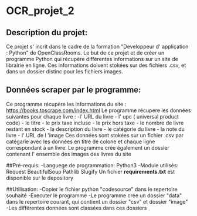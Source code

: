 # OCR_projet_2
## Description du projet:
  Ce projet s' incrit dans le cadre de la formation "Developpeur d' application : Python" de OpenClassRooms.
  Le but de ce projet et de créer un programme Python qui récupère différentes informations sur un site de librairie en ligne.
  Ces informations doivent stokées sur des fichiers .csv, et dans un dossier distinc pour les fichiers images.
  
  ## Données scraper par le programme:
   Ce programme récupère les informations du site : https://books.toscrape.com/index.html
   Le programme récupere les données suivantes pour chaque livre :
    -l' URL du livre
    - l' upc ( universal product code)
    - le titre
    - le prix taxe incluse
    - le prix hors taxe
    - le nombre de livre restant en stock
    - la description du livre
    - le catégorie du livre
    - la note du livre
    - l' URL de l 'image
   Ces données sont stokées sur un fichier .csv par catégarie avec les données en titre de colone et chaque ligne correspondant à un livre.
   Le programme crée également un dossier contenant l' ensemble des images des livres du site
   
   ##Pré-requis:
    -Languege de programmation:
      Python3
    -Module utilisés:
      Request
      BeautifulSoup
      Pathlib
      Slugify
     Un fichier **requirements.txt** est disponible sur le depository
     
   ##Utilisation:
      -Copier le fichier python "codesource" dans le repertoire souhaité
      -Executer le programme
      -Le programme crée un dossier "data" dans le repertoire courant, qui contient un dossier "csv" et dossier "image"
      -Les différentes données sont classées dans ces dossiers

    
   

